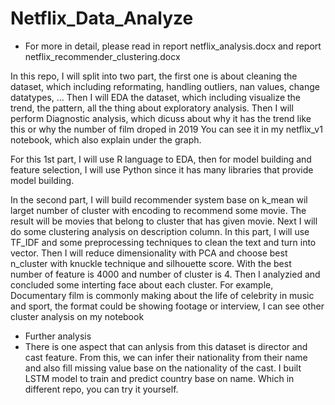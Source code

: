 # Netflix_Data_Analyze
* For more in detail, please read in report netflix_analysis.docx and report netflix_recommender_clustering.docx

In this repo, I will split into two part, the first one is about cleaning the dataset, which including reformating, handling outliers, nan values, change datatypes, ... Then I will EDA the dataset, which including visualize the trend, the pattern, all the thing about exploratory analysis. Then I will perform Diagnostic analysis, which dicuss about why it has the trend like this or why the number of film droped in 2019 
You can see it in my netflix_v1 notebook, which also explain under the graph.

For this 1st part, I will use R language to EDA, then for model building and feature selection, I will use Python since it has many libraries that provide  model building.

In the second part, I will build recommender system base on k_mean wil larget number of cluster with encoding to recommend some movie. The result will be movies that belong to cluster that has given movie. Next I will do some clustering analysis on description column. In this part, I will use TF_IDF and some preprocessing techniques to clean the text and turn into vector. Then I will reduce dimensionality with PCA and choose best n_cluster with knuckle technique and silhouette score. With the best number of feature is 4000 and number of cluster is 4. Then I analyzied and concluded some interting face about each cluster. For example, Documentary film is commonly making about the life of celebrity in music and sport, the format could be showing footage or interview, I can see other cluster analysis on my notebook

* Further analysis
* There is one aspect that can anlysis from this dataset is director and cast feature. From this, we can infer their nationality from their name and also fill missing value base on the nationality of the cast. I built LSTM model to train and predict country base on name. Which in different repo, you can try it yourself.


